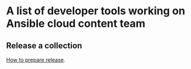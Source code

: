 # A list of developer tools working on Ansible cloud content team

## Release a collection

[How to prepare release](https://www.python.org/doc/sunset-python-2/).
